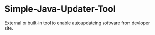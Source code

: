 # Simple-Java-Updater-Tool
External or built-in tool to enable autoupdateing software from devloper site.

